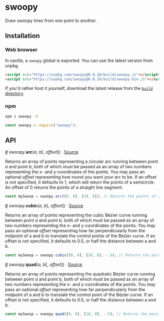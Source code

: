 # swoopy
Draw swoopy lines from one point to another.

## Installation

### Web browser
In vanilla, a `swoopy` global is exported. You can use the latest version from unpkg.
```html
<script src="https://unpkg.com/swoopy@0.0.10/build/swoopy.js"></script>
<script src="https://unpkg.com/swoopy@0.0.10/build/swoopy.min.js"></script>
```
If you'd rather host it yourself, download the latest release from the [`build` directory](https://github.com/HarryStevens/swoopy/tree/master/build).

### npm

```bash
npm i swoopy -S
```
```js
const swoopy = require("swoopy");
```

## API

<a name="arc" href="#arc">#</a> swoopy.<b>arc</b>(<i>a</i>, <i>b</i>[, <i>offset</i>]) · [Source](https://github.com/HarryStevens/swoopy/blob/master/src/arc.js "Source")

Returns an array of points representing a circular arc running between point <i>a</i> and point <i>b</i>, both of which must be passed as an array of two numbers representing the x- and y-coordinates of the points. You may pass an optional <i>offset</i> representing how round you want your arc to be. If an offset is not specified, it defaults to 1, which will return the points of a semicircle. An offset of 0 returns the points of a straight line segment.

```js
const mySwoop = swoopy.arc([0, 0], [10, 0]); // Returns the points of a semicircle between <0, 0> and <10, 0>.
```

<a name="cubic" href="#cubic">#</a> swoopy.<b>cubic</b>(<i>a</i>, <i>b</i>[, <i>offset</i>]) · [Source](https://github.com/HarryStevens/swoopy/blob/master/src/cubic.js "Source")

Returns an array of points representing the cubic Bézier curve running between point <i>a</i> and point <i>b</i>, both of which must be passed as an array of two numbers representing the x- and y-coordinates of the points. You may pass an optional <i>offset</i> representing how far perpendicularly from the midpoint of a and b to translate the control points of the Bézier curve. If an offset is not specified, it defaults to 0.5, or half the distance between a and b.

```js
const mySwoop = swoopy.cubic([0, 0], [10, 0], -.5); // Returns the points of a cubic Bézier curve between <0, 0> and <10, 0>, with offsets that are negative half the distance between <0, 0> and <10, 0>.
```

<a name="quad" href="#quad">#</a> swoopy.<b>quad</b>(<i>a</i>, <i>b</i>[, <i>offset</i>]) · [Source](https://github.com/HarryStevens/swoopy/blob/master/src/quad.js "Source")

Returns an array of points representing the quadratic Bézier curve running between point <i>a</i> and point <i>b</i>, both of which must be passed as an array of two numbers representing the x- and y-coordinates of the points. You may pass an optional <i>offset</i> representing how far perpendicularly from the midpoint of a and b to translate the control point of the Bézier curve. If an offset is not specified, it defaults to 0.5, or half the distance between a and b.

```js
const mySwoop = swoopy.quad([0, 0], [10, 0], -.5); // Returns the points of a quadratic Bézier curve between <0, 0> and <10, 0>, with an offset that is negative half the distance between <0, 0> and <10, 0>.
```